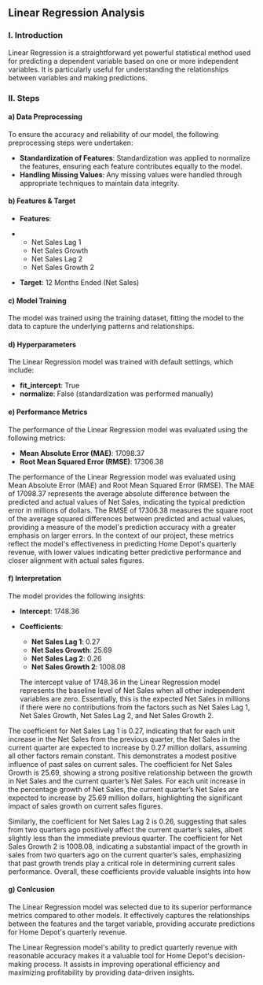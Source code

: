 ## Linear Regression Analysis

### I. Introduction

Linear Regression is a straightforward yet powerful statistical method used for predicting a dependent variable based on one or more independent variables. It is particularly useful for understanding the relationships between variables and making predictions.

### II. Steps

#### a) Data Preprocessing

To ensure the accuracy and reliability of our model, the following preprocessing steps were undertaken:

- **Standardization of Features**: Standardization was applied to normalize the features, ensuring each feature contributes equally to the model.
- **Handling Missing Values**: Any missing values were handled through appropriate techniques to maintain data integrity.

#### b) Features & Target

- **Features**:
- 
  - Net Sales Lag 1
  - Net Sales Growth
  - Net Sales Lag 2
  - Net Sales Growth 2
    
- **Target**: 12 Months Ended (Net Sales)

#### c) Model Training

The model was trained using the training dataset, fitting the model to the data to capture the underlying patterns and relationships.

#### d) Hyperparameters

The Linear Regression model was trained with default settings, which include:

- **fit_intercept**: True
- **normalize**: False (standardization was performed manually)

#### e) Performance Metrics

The performance of the Linear Regression model was evaluated using the following metrics:

- **Mean Absolute Error (MAE)**: 17098.37
- **Root Mean Squared Error (RMSE)**: 17306.38
  
The performance of the Linear Regression model was evaluated using Mean Absolute Error (MAE) and Root Mean Squared Error (RMSE). The MAE of 17098.37 represents the average absolute difference between the predicted and actual values of Net Sales, indicating the typical prediction error in millions of dollars. The RMSE of 17306.38 measures the square root of the average squared differences between predicted and actual values, providing a measure of the model's prediction accuracy with a greater emphasis on larger errors. In the context of our project, these metrics reflect the model's effectiveness in predicting Home Depot's quarterly revenue, with lower values indicating better predictive performance and closer alignment with actual sales figures.

#### f) Interpretation

The model provides the following insights:

- **Intercept**: 1748.36
- **Coefficients**:
  - **Net Sales Lag 1**: 0.27
  - **Net Sales Growth**: 25.69
  - **Net Sales Lag 2**: 0.26
  - **Net Sales Growth 2**: 1008.08
 
  The intercept value of 1748.36 in the Linear Regression model represents the baseline level of Net Sales when all other independent variables are zero. Essentially, this is the expected Net Sales in millions if there were no contributions from the factors such as Net Sales Lag 1, Net Sales Growth, Net Sales Lag 2, and Net Sales Growth 2.

The coefficient for Net Sales Lag 1 is 0.27, indicating that for each unit increase in the Net Sales from the previous quarter, the Net Sales in the current quarter are expected to increase by 0.27 million dollars, assuming all other factors remain constant. This demonstrates a modest positive influence of past sales on current sales. The coefficient for Net Sales Growth is 25.69, showing a strong positive relationship between the growth in Net Sales and the current quarter’s Net Sales. For each unit increase in the percentage growth of Net Sales, the current quarter’s Net Sales are expected to increase by 25.69 million dollars, highlighting the significant impact of sales growth on current sales figures.

Similarly, the coefficient for Net Sales Lag 2 is 0.26, suggesting that sales from two quarters ago positively affect the current quarter’s sales, albeit slightly less than the immediate previous quarter. The coefficient for Net Sales Growth 2 is 1008.08, indicating a substantial impact of the growth in sales from two quarters ago on the current quarter’s sales, emphasizing that past growth trends play a critical role in determining current sales performance. Overall, these coefficients provide valuable insights into how

 #### g) Conlcusion
 
The Linear Regression model was selected due to its superior performance metrics compared to other models. It effectively captures the relationships between the features and the target variable, providing accurate predictions for Home Depot's quarterly revenue.

The Linear Regression model's ability to predict quarterly revenue with reasonable accuracy makes it a valuable tool for Home Depot's decision-making process. It assists in improving operational efficiency and maximizing profitability by providing data-driven insights.

